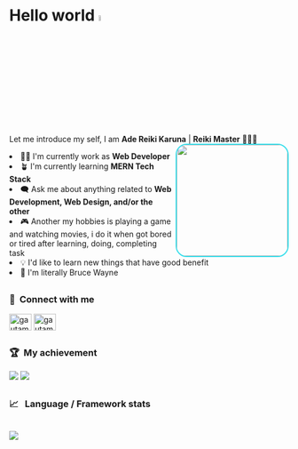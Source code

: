 # Hello world <a href="#"><img src="https://media.giphy.com/media/hvRJCLFzcasrR4ia7z/giphy.gif" width="5%"></a>

Let me introduce my self, I am **Ade Reiki Karuna** | **Reiki Master** 🧔🏻‍♂️
</br>
<img align="right" src="https://gifdb.com/images/high/batman-glowing-eyes-d10t0vs2sewmkx74.gif" style="width: 200px; height: auto; border-radius: 20px; border: 2px solid #34deeb;" />


<li> 🧑‍💻 I'm currently work as <b>Web Developer</b>
<li> 🪴 I'm currently learning <b>MERN Tech Stack</b>
<li> 🗨️ Ask me about anything related to <b>Web Development, Web Design, and/or the other</b>
<li> 🎮 Another my hobbies is playing a game and watching movies, i do it when got bored or tired after learning, doing, completing task
<li> 💡 I'd like to learn new things that have good benefit   
<li> 🦇 I'm literally Bruce Wayne

## <h3>🛜 &nbsp;Connect with me</h3>
<p align="left">
<a href="https://linkedin.com/reikidev" target="blank"><img align="center" src="https://raw.githubusercontent.com/rahuldkjain/github-profile-readme-generator/master/src/images/icons/Social/linked-in-alt.svg" alt="gautamkrishnar" height="30" width="40" /></a>
<a href="https://instagram.com/in/reikidev" target="blank"><img align="center" src="https://raw.githubusercontent.com/rahuldkjain/github-profile-readme-generator/master/src/images/icons/Social/instagram.svg" alt="gautamkrishnar" height="30" width="40" /></a>

</br>

## <h3>🏆 &nbsp;My achievement</h3>
<img src="https://bad-apple-github-readme.vercel.app/api?show_bg=1&username=adereiki02">
<img src="https://github-profile-trophy.vercel.app/?username=adereiki02">

</br>

## <h3>📈 &nbsp;&nbsp;Language&nbsp;/&nbsp;Framework stats</h3>
<br/>
<a href='https://profile.codersrank.io/user/adereiki02/'>
<img src='http://cr-skills-chart-widget.azurewebsites.net/api/api?username=adereiki02&padding=30&skills=angular,batchfile,c,C%23,coffeescript,dart,go,html,json,java,javascript,less,mysql,php,pandas,perl,python,reactjs,scss,shell,svelte,swift,typescript,vue'>
</a>

</br>
</br>


<!---
<p align="left">
<a href="https://github.com/gilangadhan">
  <img height="180em" src="https://github-readme-stats-eight-theta.vercel.app/api?username=gilangadhan&show_icons=true&theme=algolia&include_all_commits=true&count_private=true"/>
  <img height="180em" src="https://github-readme-stats-eight-theta.vercel.app/api/top-langs/?username=gilangadhan&layout=compact&langs_count=8&theme=algolia"/>
</a>
</p>
-->


